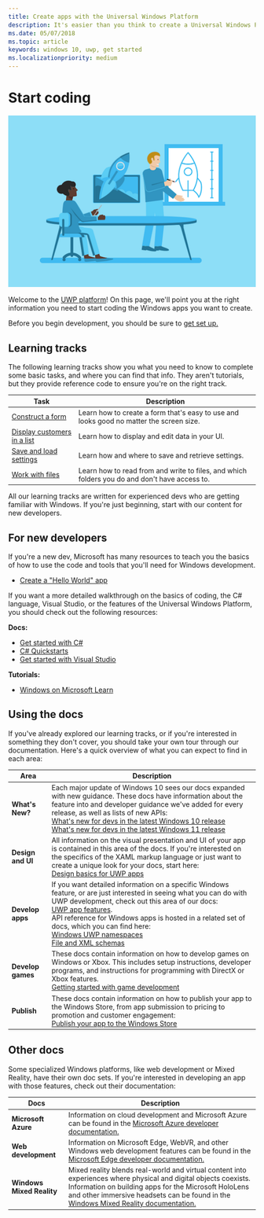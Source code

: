 ```yaml
---
title: Create apps with the Universal Windows Platform
description: It's easier than you think to create a Universal Windows Platform (UWP) app for Windows 10.
ms.date: 05/07/2018
ms.topic: article
keywords: windows 10, uwp, get started
ms.localizationpriority: medium
---
```

# Start coding

![Build your app](images/build-your-app.png)

Welcome to the [UWP platform](universal-application-platform-guide.md)! On this page, we'll point you at the right information you need to start coding the Windows apps you want to create.

Before you begin development, you should be sure to [get set up.](/windows/apps/get-started/get-set-up)

## Learning tracks

The following learning tracks show you what you need to know to complete some basic tasks, and where you can find that info. They aren't tutorials, but they provide reference code to ensure you're on the right track.

| Task | Description |
| --- | --- |
| [Construct a form](construct-form-learning-track.md) | Learn how to create a form that's easy to use and looks good no matter the screen size. |
| [Display customers in a list](display-customers-in-list-learning-track.md) | Learn how to display and edit data in your UI. |
| [Save and load settings](settings-learning-track.md) | Learn how and where to save and retrieve settings. |
| [Work with files](fileio-learning-track.md) | Learn how to read from and write to files, and which folders you do and don't have access to. |

All our learning tracks are written for experienced devs who are getting familiar with Windows. If you're just beginning, start with our content for new developers.

## For new developers

If you're a new dev, Microsoft has many resources to teach you the basics of how to use the code and tools that you'll need for Windows development.

* [Create a "Hello World" app](your-first-app.md)

If you want a more detailed walkthrough on the basics of coding, the C# language, Visual Studio, or the features of the Universal Windows Platform, you should check out the following resources:

**Docs:**

* [Get started with C#](/dotnet/csharp/getting-started/)
* [C# Quickstarts](/dotnet/csharp/quick-starts/)
* [Get started with Visual Studio](/visualstudio/ide/)

**Tutorials:**

* [Windows on Microsoft Learn](/learn/browse/?products=windows&resource_type=module)

## Using the docs

If you've already explored our learning tracks, or if you're interested in something they don't cover, you should take your own tour through our documentation. Here's a quick overview of what you can expect to find in each area:

| Area | Description |
| --- | --- |
| **What's New?** | Each major update of Windows 10 sees our docs expanded with new guidance. These docs have information about the feature into and developer guidance we've added for every release, as well as lists of new APIs: </br>   [What's new for devs in the latest Windows 10 release](/windows/uwp/whats-new/windows-10-version-latest) </br> [What's new for devs in the latest Windows 11 release](//developer.microsoft.com/en-us/windows/windows-for-developers/)|
| **Design and UI** | All information on the visual presentation and UI of your app is contained in this area of the docs. If you're interested on the specifics of the XAML markup language or just want to create a unique look for your docs, start here: </br>   [Design basics for UWP apps](/windows/apps/design/basics/index) |
| **Develop apps** | If you want detailed information on a specific Windows feature, or are just interested in seeing what you can do with UWP development, check out this area of our docs: </br>   [UWP app features](../develop/index.md). </br> API reference for Windows apps is hosted in a related set of docs, which you can find here: </br>   [Windows UWP namespaces](/uwp/api/) </br>   [File and XML schemas](/uwp/schemas/) |
| **Develop games** | These docs contain information on how to develop games on Windows or Xbox. This includes setup instructions, developer programs, and instructions for programming with DirectX or Xbox features. </br>   [Getting started with game development](../gaming/getting-started.md) |
| **Publish** | These docs contain information on how to publish your app to the Windows Store, from app submission to pricing to promotion and customer engagement: </br>   [Publish your app to the Windows Store](../publish/index.md) |

## Other docs

Some specialized Windows platforms, like web development or Mixed Reality, have their own doc sets. If you're interested in developing an app with those features, check out their documentation:

| Docs | Description |
| --- | --- |
| **Microsoft Azure** | Information on cloud development and Microsoft Azure can be found in the [Microsoft Azure developer documentation.](/azure/) |
| **Web development** | Information on Microsoft Edge, WebVR, and other Windows web development features can be found in the [Microsoft Edge developer documentation.](/microsoft-edge/) |
| **Windows Mixed Reality** | Mixed reality blends real-world and virtual content into experiences where physical and digital objects coexists. Information on building apps for the Microsoft HoloLens and other immersive headsets can be found in the [Windows Mixed Reality documentation.](/windows/mixed-reality/)|